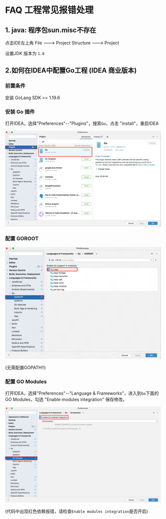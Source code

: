 # FAQ 工程常见报错处理

## 1. java: 程序包sun.misc不存在

点击IDE左上角 File ---> Project Structure ---> Project 

设置JDK 版本为 `1.8`

## 2.如何在IDEA中配置Go工程 (IDEA 商业版本)

###  前置条件

安装 GoLang SDK >= 1.19.6

### 安装 Go 插件
打开IDEA，选择"Preferences"--"Plugins"，搜索`Go`，点击 "install"，重启IDEA

![install](./image/go-plugin-install.png)

### 配置 GOROOT

![GOROOT](./image/GOROOT.png)

(无需配置GOPATH!!)

### 配置 GO Modules

打开IDEA，选择"Preferences"--"Language & Frameworks"，进入到`Go`下面的GO Modules，勾选 "Enable modules integration" 保存修改。

![Modules](./image/Modules.png)

(代码中出现红色依赖报错，请检查`Enable modules integration`是否开启)



